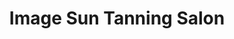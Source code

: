 ---
title: "Image Sun Tanning Salon"
url: /brick-township/image-sun-tanning-salon/
shop: Kosmetik
---